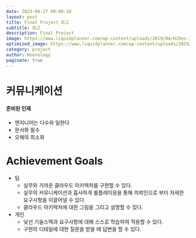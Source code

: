 ```yaml
---
date: 2023-06-27 00:00:10
layout: post
title: Final Project 회고 
subtitle: 회고
description: Final Project
image: https://www.liquidplanner.com/wp-content/uploads/2019/04/HiRes-17.jpg
optimized_image: https://www.liquidplanner.com/wp-content/uploads/2019/04/HiRes-17.jpg
category: project
author: Hoonology
paginate: true
---
```


# 커뮤니케이션
#### 준비된 인재
- 엔지니어는 다수와 일한다
- 문서화 필수 
- 오해의 최소화 

# Achievement Goals
- 팀
    - 실무와 가까운 클라우드 아키텍처를 구현할 수 있다.
    - 실무의 커뮤니케이션과 흡사하게 롤플레이응을 통해 의뢰인으로 부터 자세한 요구사항을 이끌어낼 수 있다.
    - 클라우드 아키텍처에 대한 그림을 그리고 설명할 수 있다.
- 개인
    - 낯선 기술스택과 요구사항에 대해 스스로 학습하여 적용할 수 있다.
    - 구현의 디테일에 대한 질문을 받을 때 답변을 할 수 있다.

